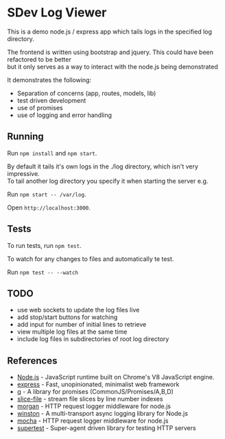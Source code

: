 # SDev Log Viewer

This is a demo node.js / express app which tails logs in the specified log directory.

The frontend is written using bootstrap and jquery. This could have been refactored to be better  
but it only serves as a way to interact with the node.js being demonstrated

It demonstrates the following:

* Separation of concerns (app, routes, models, lib)
* test driven development
* use of promises
* use of logging and error handling

## Running

Run `npm install` and `npm start`. 

By default it tails it's own logs in the ./log directory, which isn't very impressive.   
To tail another log directory you specify it when starting the server e.g. 

Run `npm start -- /var/log`. 
 
Open `http://localhost:3000`.

## Tests

To run tests, run `npm test`.  

To watch for any changes to files and automatically te test.

Run `npm test -- --watch` 
 
## TODO

* use web sockets to update the log files live
* add stop/start buttons for watching
* add input for number of initial lines to retrieve
* view multiple log files at the same time
* include log files in subdirectories of root log directory

## References

* [Node.js](http://nodejs.org) - JavaScript runtime built on Chrome's V8 JavaScript engine.
* [express](http://expressjs.com/) - Fast, unopinionated, minimalist web framework
* [q](https://www.npmjs.com/package/q) - A library for promises (CommonJS/Promises/A,B,D)
* [slice-file](https://www.npmjs.com/package/slice-file) - stream file slices by line number indexes
* [morgan](https://www.npmjs.com/package/morgan) - HTTP request logger middleware for node.js
* [winston](https://www.npmjs.com/package/winston) - A multi-transport async logging library for Node.js
* [mocha](https://www.npmjs.com/package/mocha) - HTTP request logger middleware for node.js
* [supertest](https://www.npmjs.com/package/supertest) - Super-agent driven library for testing HTTP servers
